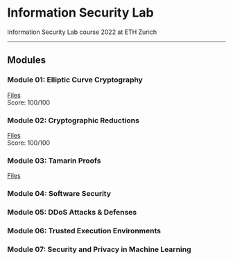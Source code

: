 # Information Security Lab
Information Security Lab course 2022 at ETH Zurich

---
## Modules
### Module 01: Elliptic Curve Cryptography
[Files](./Module01/)   
Score: 100/100

### Module 02: Cryptographic Reductions
[Files](./Module02/)   
Score: 100/100

### Module 03: Tamarin Proofs
[Files](./Module03/)   

### Module 04: Software Security

### Module 05: DDoS Attacks & Defenses

### Module 06: Trusted Execution Environments

### Module 07: Security and Privacy in Machine Learning